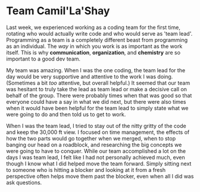 # Team Camil'La'Shay

Last week, we experienced working as a coding team for the first time, rotating who would actually write code and who would serve as 'team lead'.  Programming as a team is a completely different beast from programming as an individual.  The _way_ in which you work is as important as the work itself.  This is why **communication**, **organization**, and **chemistry** are so important to a good dev team.

My team was amazing.  When I was the one coding, the team lead for the day would be very supportive and attentive to the work I was doing.  (Sometimes a bit _too_ attentive, but overall helpful.)  It seemed that our team was hesitant to truly take the lead as team lead or make a decisive call on behalf of the group.  There were probably times when that was good so that everyone could have a say in what we did next, but there were also times when it would have been helpful for the team lead to simply state what we were going to do and then told us to get to work.

When I was the team lead, I tried to stay out of the nitty gritty of the code and keep the 30,000 ft view.  I focused on time management, the effects of how the two parts would go together when we merged, when to stop banging our head on a roadblock, and researching the big concepts we were going to have to conquer.  While our team accomplished a lot on the days I was team lead, I felt like I had not personally achieved much, even though I know what I did helped move the team forward.  Simply sitting next to someone who is hitting a blocker and looking at it from a fresh perspective often helps move them past the blocker, even when all I did was ask questions.
